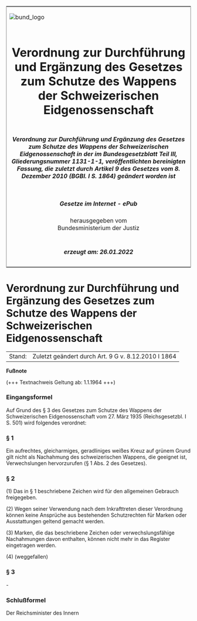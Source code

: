 <span id="DECKBLATT.html"></span>

<table border="0" frame="border" width="100%">

<tr valign="top">

<td align="left">

![bund\_logo](BfJ_2021_Web_de_de.gif)

</td>

<td align="right">

 

</td>

</tr>

<tr align="center" valign="middle">

<td colspan="2">

# Verordnung zur Durchführung und Ergänzung des Gesetzes zum Schutze des Wappens der Schweizerischen Eidgenossenschaft

</td>

</tr>

<tr align="center" valign="middle">

<td colspan="2">

##### Verordnung zur Durchführung und Ergänzung des Gesetzes zum Schutze des Wappens der Schweizerischen Eidgenossenschaft in der im Bundesgesetzblatt Teil III, Gliederungsnummer 1131-1-1, veröffentlichten bereinigten Fassung, die zuletzt durch Artikel 9 des Gesetzes vom 8. Dezember 2010 (BGBl. I S. 1864) geändert worden ist

</td>

</tr>

<tr align="center" valign="middle">

<td colspan="2">

  
  

##### Gesetze im Internet - ePub  
  
herausgegeben vom  
Bundesministerium der Justiz

</td>

</tr>

<tr align="center" valign="bottom">

<td colspan="2">

  
  

##### erzeugt am: 26.01.2022

</td>

</tr>

</table>

<span id="BJNR011550936.html"></span>

# Verordnung zur Durchführung und Ergänzung des Gesetzes zum Schutze des Wappens der Schweizerischen Eidgenossenschaft

<div>

<div class="jnhtml">

|        |                                                     |
| ------ | --------------------------------------------------- |
| Stand: | Zuletzt geändert durch Art. 9 G v. 8.12.2010 I 1864 |

</div>

</div>

<div>

  
**Fußnote**

<div class="jnhtml">

<div>

<div class="jurAbsatz">

(+++ Textnachweis Geltung ab: 1.1.1964 +++)

</div>

</div>

</div>

</div>

<span id="BJNR011550936BJNE000100311.html"></span>

### Eingangsformel  

<div>

<div class="jnhtml">

<div>

<div class="jurAbsatz">

Auf Grund des § 3 des Gesetzes zum Schutze des Wappens der
Schweizerischen Eidgenossenschaft vom 27. März 1935 (Reichsgesetzbl. I
S. 501) wird folgendes verordnet:

</div>

</div>

</div>

</div>

<span id="BJNR011550936BJNE000200311.html"></span>

### § 1  

<div>

<div class="jnhtml">

<div>

<div class="jurAbsatz">

Ein aufrechtes, gleicharmiges, geradliniges weißes Kreuz auf grünem
Grund gilt nicht als Nachahmung des schweizerischen Wappens, die
geeignet ist, Verwechslungen hervorzurufen (§ 1 Abs. 2 des Gesetzes).

</div>

</div>

</div>

</div>

<span id="BJNR011550936BJNE000302160.html"></span>

### § 2  

<div>

<div class="jnhtml">

<div>

<div class="jurAbsatz">

(1) Das in § 1 beschriebene Zeichen wird für den allgemeinen Gebrauch
freigegeben.

</div>

<div class="jurAbsatz">

(2) Wegen seiner Verwendung nach dem Inkrafttreten dieser Verordnung
können keine Ansprüche aus bestehenden Schutzrechten für Marken oder
Ausstattungen geltend gemacht werden.

</div>

<div class="jurAbsatz">

(3) Marken, die das beschriebene Zeichen oder verwechslungsfähige
Nachahmungen davon enthalten, können nicht mehr in das Register
eingetragen werden.

</div>

<div class="jurAbsatz">

(4) (weggefallen)

</div>

</div>

</div>

</div>

<span id="BJNR011550936BJNE000400311.html"></span>

### § 3  

<div>

<div class="jnhtml">

<div>

<div class="jurAbsatz">

\-

</div>

</div>

</div>

</div>

<span id="BJNR011550936BJNE000500311.html"></span>

### Schlußformel  

<div>

<div class="jnhtml">

<div>

<div class="jurAbsatz">

<span class="SP">Der Reichsminister des Innern</span>

</div>

</div>

</div>

</div>
